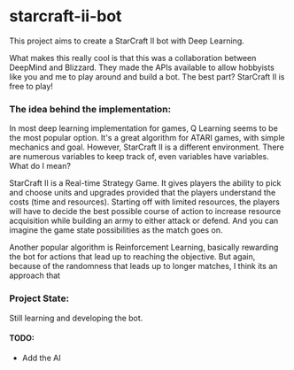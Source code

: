 # starcraft-ii-bot
This project aims to create a StarCraft II bot with Deep Learning. 

What makes this really cool is that this was a collaboration between DeepMind and Blizzard. They made the APIs available to allow hobbyists like you and me to play around and build a bot.
The best part? StarCraft II is free to play!

### The idea behind the implementation:
In most deep learning implementation for games, Q Learning seems to be the most popular option. It's a great algorithm for ATARI games, with simple mechanics and goal. However, StarCraft II is a different environment. There are numerous variables to keep track of, even variables have variables. What do I mean?

StarCraft II is a Real-time Strategy Game. It gives players the ability to pick and choose units and upgrades provided that the players understand the costs (time and resources). Starting off with limited resources, the players will have to decide the best possible course of action to increase resource acquisition while building an army to either attack or defend. And you can imagine the game state possibilities as the match goes on. 

Another popular algorithm is Reinforcement Learning, basically rewarding the bot for actions that lead up to reaching the objective. But again, because of the randomness that leads up to longer matches, I think its an approach that 


### Project State:
Still learning and developing the bot. 

#### TODO:
* Add the AI
